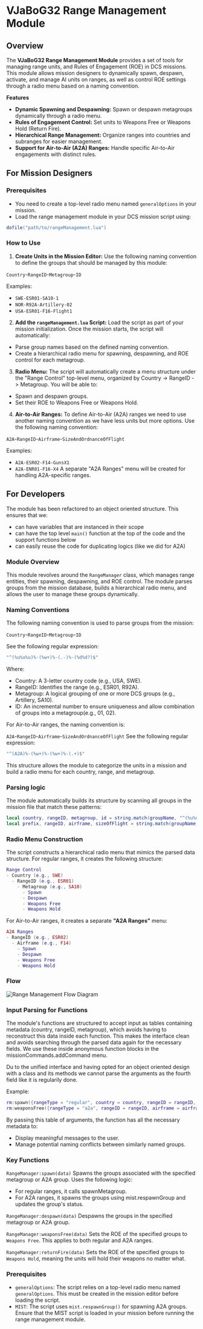 # VJaBoG32 Range Management Module
## Overview
The **VJaBoG32 Range Management Module** provides a set of tools for managing range units, and Rules of Engagement (ROE) in DCS missions. This module allows mission designers to dynamically spawn, despawn, activate, and manage AI units on ranges, as well as control ROE settings through a radio menu based on a naming convention.

**Features**
- **Dynamic Spawning and Despawning:** Spawn or despawn metagroups dynamically through a radio menu.
- **Rules of Engagement Control:** Set units to Weapons Free or Weapons Hold (Return Fire).
- **Hierarchical Range Management:** Organize ranges into countries and subranges for easier management.
- **Support for Air-to-Air (A2A) Ranges:** Handle specific Air-to-Air engagements with distinct rules.

## For Mission Designers
### Prerequisites
- You need to create a top-level radio menu named `generalOptions` in your mission.
- Load the range management module in your DCS mission script using:

```lua
dofile("path/to/rangeManagement.lua")
```

### How to Use
1. **Create Units in the Mission Editor:** Use the following naming convention to define the groups that should be managed by this module:

`Country`-`RangeID`-`Metagroup`-`ID`

Examples:
- `SWE-ESR01-SA10-1`
- `NOR-R92A-Artillery-02`
- `USA-ESR01-F16-Flight1`

2. **Add the `rangeManagement.lua` Script:** Load the script as part of your mission initialization. Once the mission starts, the script will automatically:
- Parse group names based on the defined naming convention.
- Create a hierarchical radio menu for spawning, despawning, and ROE control for each metagroup.

3. **Radio Menu:** The script will automatically create a menu structure under the "Range Control" top-level menu, organized by Country -> RangeID -> Metagroup. You will be able to:

- Spawn and despawn groups.
- Set their ROE to Weapons Free or Weapons Hold.

4. **Air-to-Air Ranges:** To define Air-to-Air (A2A) ranges we need to use another naming convention as we have less units but more options.
Use the following naming convention:

`A2A`-`RangeID`-`Airframe`-`SizeAndOrdnanceOfFlight`

Examples:
- `A2A-ESR02-F14-GunsX1`
- `A2A-ENR01-F16-X4`
A separate "A2A Ranges" menu will be created for handling A2A-specific ranges.

## For Developers
The module has been refactored to an object oriented structure.
This ensures that we:
- can have variables that are instanced in their scope
- can have the top level `main()` function at the top of the code and the support functions below
- can easily reuse the code for duplicating logics (like we did for A2A)

### Module Overview
This module revolves around the `RangeManager` class, which manages range entities, their spawning, despawning, and ROE control. The module parses groups from the mission database, builds a hierarchical radio menu, and allows the user to manage these groups dynamically.

### Naming Conventions
The following naming convention is used to parse groups from the mission:

`Country`-`RangeID`-`Metagroup`-`ID`

See the following regular expression:
```lua
"^(%u%u%u)%-(%w+)%-(.-)%-(%d%d?)$"
```
Where:
- Country: A 3-letter country code (e.g., USA, SWE).
- RangeID: Identifies the range (e.g., ESR01, R92A).
- Metagroup: A logical grouping of one or more DCS groups (e.g., Artillery, SA10).
- ID: An incremental number to ensure uniqueness and allow combination of groups into a metagroup(e.g., 01, 02).

For Air-to-Air ranges, the naming convention is:

`A2A`-`RangeID`-`Airframe`-`SizeAndOrdnanceOfFlight`
See the following regular expression:

```lua
"^(A2A)%-(%w+)%-(%w+)%-(.+)$"
```

This structure allows the module to categorize the units in a mission and build a radio menu for each country, range, and metagroup.

### Parsing logic
The module automatically builds its structure by scanning all groups in the mission file that match these patterns:
```lua
local country, rangeID, metagroup, id = string.match(groupName, "^(%u%u%u)%-(%w+)%-(.-)%-(%d%d?)$")
local prefix, rangeID, airframe, sizeOfFlight = string.match(groupName, "^(A2A)%-(%w+)%-(%w+)%-(.+)$")
```

### Radio Menu Construction
The script constructs a hierarchical radio menu that mimics the parsed data structure. For regular ranges, it creates the following structure:

```lua
Range Control
- Country (e.g., SWE)
  - RangeID (e.g., ESR01)
    - Metagroup (e.g., SA10)
      - Spawn
      - Despawn
      - Weapons Free
      - Weapons Hold
```

For Air-to-Air ranges, it creates a separate **"A2A Ranges"** menu:
```lua
A2A Ranges
- RangeID (e.g., ESR02)
  - Airframe (e.g., F14)
    - Spawn
    - Despawn
    - Weapons Free
    - Weapons Hold
```

### Flow
![Range Management Flow Diagram](doc/rangeManagement/rangeManagementFlow.png)


### Input Parsing for Functions
The module's functions are structured to accept input as tables containing metadata (country, rangeID, metagroup), which avoids having to reconstruct this data inside each function. This makes the interface clean and avoids searching through the parsed data again for the necessary fields.
We use these inside anonymous function blocks in the missionCommands.addCommand menu.

Du to the unified interface and having opted for an object oriented design with a class and its methods we cannot parse the arguments as the fourth field like it is regularily done.

Example:
```lua
rm:spawn({rangeType = "regular", country = country, rangeID = rangeID, metagroup = metagroup})
rm:weaponsFree({rangeType = "a2a", rangeID = rangeID, airframe = airframe, sizeOfFlight = sizeOfFlight})
```

By passing this table of arguments, the function has all the necessary metadata to:
- Display meaningful messages to the user.
- Manage potential naming conflicts between similarly named groups.

### Key Functions
`RangeManager:spawn(data)`
Spawns the groups associated with the specified metagroup or A2A group. Uses the following logic:
- For regular ranges, it calls spawnMetagroup.
- For A2A ranges, it spawns the groups using mist.respawnGroup and updates the group's status.

`RangeManager:despawn(data)`
Despawns the groups in the specified metagroup or A2A group.

`RangeManager:weaponsFree(data)`
Sets the ROE of the specified groups to `Weapons Free`. This applies to both regular and A2A ranges.

`RangeManager:returnFire(data)`
Sets the ROE of the specified groups to `Weapons Hold`, meaning the units will hold their weapons no matter what.

### Prerequisites
- `generalOptions`: The script relies on a top-level radio menu named `generalOptions`. This must be created in the mission editor before loading the script.
- `MIST`: The script uses `mist.respawnGroup()` for spawning A2A groups. Ensure that the MIST script is loaded in your mission before running the range management module.